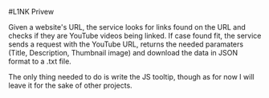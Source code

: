 #L1NK Privew

Given a website's URL, the service looks for links found on the URL and checks if they are YouTube videos being linked. If case found fit, the service sends a request with the YouTube URL, returns the needed paramaters (Title, Description, Thumbnail image) and download the data in JSON format to a .txt file.

The only thing needed to do is write the JS tooltip, though as for now I will leave it for the sake of other projects.
